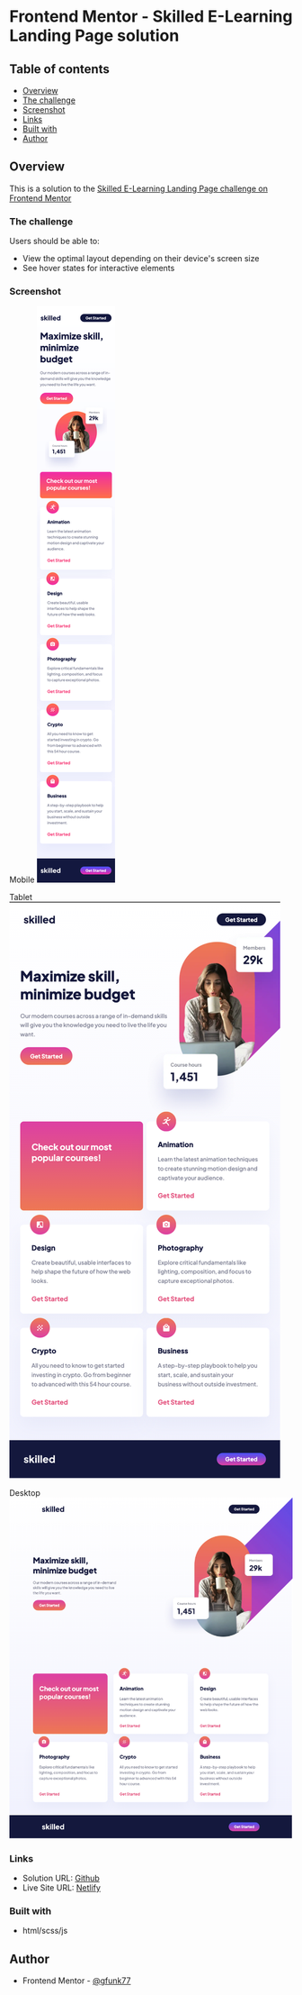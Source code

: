 # Frontend Mentor - Skilled E-Learning Landing Page solution

## Table of contents

- [Overview](#overview)
- [The challenge](#the-challenge)
- [Screenshot](#screenshot)
- [Links](#links)
- [Built with](#built-with)
- [Author](#author)

## Overview

This is a solution to the [Skilled E-Learning Landing Page challenge on Frontend Mentor](https://www.frontendmentor.io/challenges/skilled-elearning-landing-page-S1ObDrZ8q)

### The challenge

Users should be able to:

- View the optimal layout depending on their device's screen size
- See hover states for interactive elements

### Screenshot

Mobile
![](./solutions/mobile-375.png)

Tablet
![](./solutions/tablet-768.png)

Desktop
![](./solutions/desktop-1440.png)

### Links

- Solution URL: [Github](https://github.com/gfunk77/Frontend-Mentor/tree/main/skilled-elearning)
- Live Site URL: [Netlify](https://gfunk77-skilled-elearning.netlify.app)

### Built with

- html/scss/js

## Author

- Frontend Mentor - [@gfunk77](https://www.frontendmentor.io/profile/gfunk77)
